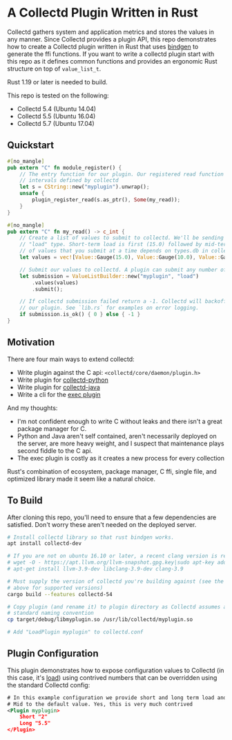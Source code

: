 # A Collectd Plugin Written in Rust

Collectd gathers system and application metrics and stores the values in any manner. Since Collectd provides a plugin API, this repo demonstrates how to create a Collectd plugin written in Rust that uses [bindgen](https://github.com/rust-lang-nursery/rust-bindgen) to generate the ffi functions. If you want to write a collectd plugin start with this repo as it defines common functions and provides an ergonomic Rust structure on top of `value_list_t`.

Rust 1.19 or later is needed to build.

This repo is tested on the following:

- Collectd 5.4 (Ubuntu 14.04)
- Collectd 5.5 (Ubuntu 16.04)
- Collectd 5.7 (Ubuntu 17.04)

## Quickstart

```rust
#[no_mangle]
pub extern "C" fn module_register() {
    // The entry function for our plugin. Our registered read function will be called at
    // intervals defined by collectd
    let s = CString::new("myplugin").unwrap();
    unsafe {
        plugin_register_read(s.as_ptr(), Some(my_read));
    }
}

#[no_mangle]
pub extern "C" fn my_read() -> c_int {
    // Create a list of values to submit to collectd. We'll be sending in a vector representing the
    // "load" type. Short-term load is first (15.0) followed by mid-term and long-term. The number
    // of values that you submit at a time depends on types.db in collectd configurations
    let values = vec![Value::Gauge(15.0), Value::Gauge(10.0), Value::Gauge(12.0)];

    // Submit our values to collectd. A plugin can submit any number of times.
    let submission = ValueListBuilder::new("myplugin", "load")
        .values(values)
        .submit();

    // If collectd submission failed return a -1. Collectd will backoff calling
    // our plugin. See `lib.rs` for examples on error logging.
    if submission.is_ok() { 0 } else { -1 }
}
```

## Motivation

There are four main ways to extend collectd:

- Write plugin against the C api: `<collectd/core/daemon/plugin.h>`
- Write plugin for [collectd-python](https://collectd.org/documentation/manpages/collectd-python.5.shtml)
- Write plugin for [collectd-java](https://collectd.org/wiki/index.php/Plugin:Java)
- Write a cli for the [exec plugin](https://collectd.org/documentation/manpages/collectd-exec.5.shtml)

And my thoughts:

- I'm not confident enough to write C without leaks and there isn't a great package manager for C.
- Python and Java aren't self contained, aren't necessarily deployed on the server, are more heavy weight, and I suspect that maintenance plays second fiddle to the C api.
- The exec plugin is costly as it creates a new process for every collection

Rust's combination of ecosystem, package manager, C ffi, single file, and optimized library made it seem like a natural choice.

## To Build

After cloning this repo, you'll need to ensure that a few dependencies are satisfied. Don't worry these aren't needed on the deployed server.

```bash
# Install collectd library so that rust bindgen works.
apt install collectd-dev

# If you are not on ubuntu 16.10 or later, a recent clang version is required
# wget -O - https://apt.llvm.org/llvm-snapshot.gpg.key|sudo apt-key add -
# apt-get install llvm-3.9-dev libclang-3.9-dev clang-3.9

# Must supply the version of collectd you're building against (see the list
# above for supported versions)
cargo build --features collectd-54

# Copy plugin (and rename it) to plugin directory as Collectd assumes a
# standard naming convention
cp target/debug/libmyplugin.so /usr/lib/collectd/myplugin.so

# Add "LoadPlugin myplugin" to collectd.conf
```

## Plugin Configuration

This plugin demonstrates how to expose configuration values to Collectd (in
this case, it's [load](https://en.wikipedia.org/wiki/Load_(computing))) using
contrived numbers that can be overridden using the standard Collectd config:

```xml
# In this example configuration we provide short and long term load and leave
# Mid to the default value. Yes, this is very much contrived
<Plugin myplugin>
    Short "2"
    Long "5.5"
</Plugin>
```
